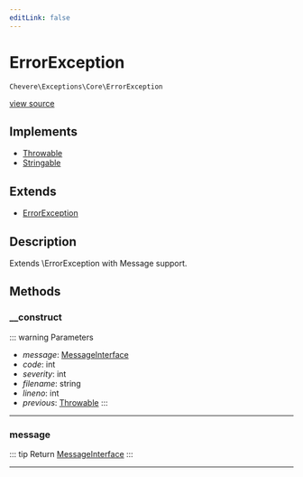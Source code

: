 ```yaml
---
editLink: false
---
```


# ErrorException

`Chevere\Exceptions\Core\ErrorException`

[view source](https://github.com/chevere/chevere/blob/master/src/Chevere/Exceptions/Core/ErrorException.php)

## Implements

- [Throwable](https://www.php.net/manual/class.throwable)
- [Stringable](https://www.php.net/manual/class.stringable)

## Extends

- [ErrorException](https://www.php.net/manual/class.errorexception)

## Description

Extends \ErrorException with Message support.

## Methods

### __construct

::: warning Parameters
- *message*: [MessageInterface](../../Interfaces/Message/MessageInterface.md)
- *code*: int
- *severity*: int
- *filename*: string
- *lineno*: int
- *previous*: [Throwable](https://www.php.net/manual/class.throwable)
:::

---

### message

::: tip Return
[MessageInterface](../../Interfaces/Message/MessageInterface.md)
:::

---
